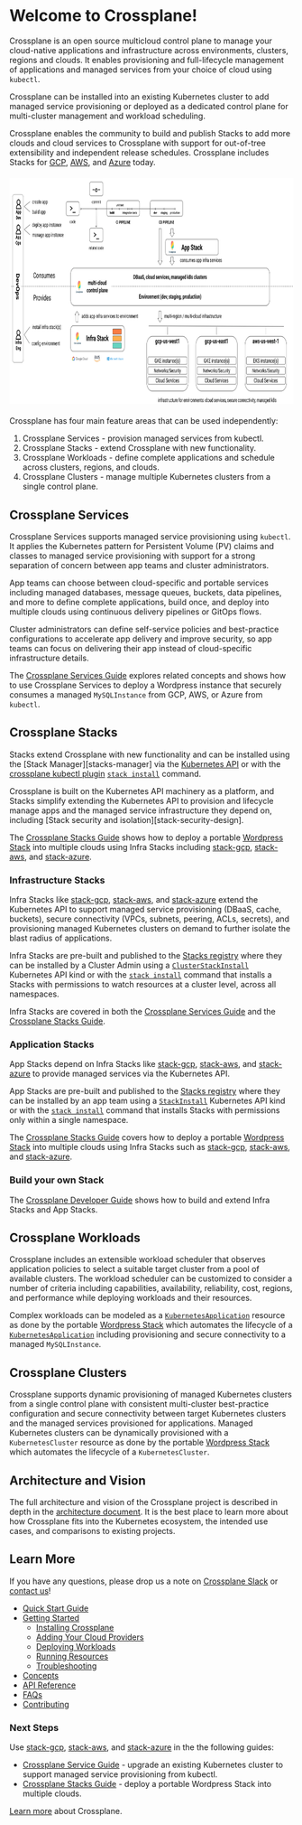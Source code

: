 # Welcome to Crossplane!

Crossplane is an open source multicloud control plane to manage your
cloud-native applications and infrastructure across environments, clusters,
regions and clouds. It enables provisioning and full-lifecycle management
 of applications and managed services from your choice of cloud using `kubectl`.

Crossplane can be installed into an existing Kubernetes cluster to add managed
service provisioning or deployed as a dedicated control plane for multi-cluster
management and workload scheduling.

Crossplane enables the community to build and publish Stacks to add more clouds
and cloud services to Crossplane with support for out-of-tree extensibility and
independent release schedules. Crossplane includes Stacks for [GCP][stack-gcp], 
[AWS][stack-aws], and [Azure][stack-azure] today.

<h4 align="center"><img src="media/crossplane-overview.png" alt="Crossplane"
height="400"></h4>

Crossplane has four main feature areas that can be used independently:
1. Crossplane Services - provision managed services from kubectl.
1. Crossplane Stacks - extend Crossplane with new functionality.
1. Crossplane Workloads - define complete applications and schedule across
   clusters, regions, and clouds.
1. Crossplane Clusters - manage multiple Kubernetes clusters from a single
   control plane.

## Crossplane Services 
Crossplane Services supports managed service provisioning
using `kubectl`. It applies the Kubernetes pattern for Persistent Volume (PV)
claims and classes to managed service provisioning with support for a strong
separation of concern between app teams and cluster administrators. 

App teams can choose between cloud-specific and portable services including
managed databases, message queues, buckets, data pipelines, and more to define
complete applications, build once, and deploy into multiple clouds using
continuous delivery pipelines or GitOps flows. 

Cluster administrators can define self-service policies and best-practice
configurations to accelerate app delivery and improve security, so app teams can
focus on delivering their app instead of cloud-specific infrastructure details.

The [Crossplane Services Guide][services-user-guide] explores related concepts and
shows how to use Crossplane Services to deploy a Wordpress instance that
securely consumes a managed `MySQLInstance` from GCP, AWS, or Azure from
`kubectl`.

## Crossplane Stacks
Stacks extend Crossplane with new functionality and can be
installed using the [Stack
Manager][stacks-manager]
via the [Kubernetes
API][stack-install-docs]
or with the [crossplane kubectl
plugin][crossplane-cli] [`stack install`][crossplane-cli-usage] command.

Crossplane is built on the Kubernetes API machinery as a platform, and Stacks
simplify extending the Kubernetes API to provision and lifecycle manage apps and
the managed service infrastructure they depend on, including [Stack security and
isolation][stack-security-design].

The [Crossplane Stacks Guide][stack-user-guide] shows how to deploy a portable [Wordpress Stack][stack-wordpress-registry]
into multiple clouds using Infra Stacks including
[stack-gcp][stack-gcp], [stack-aws][stack-aws], and [stack-azure][stack-azure].

### Infrastructure Stacks 
Infra Stacks like [stack-gcp][stack-gcp], [stack-aws][stack-aws], and [stack-azure][stack-azure] 
extend the Kubernetes API to support managed service provisioning (DBaaS, cache, buckets), secure
connectivity (VPCs, subnets, peering, ACLs, secrets), and provisioning managed
Kubernetes clusters on demand to further isolate the blast radius of applications. 

Infra Stacks are pre-built and published to the [Stacks
registry][stack-registry] where they can
be installed by a Cluster Admin using a
[`ClusterStackInstall`][stack-install-docs]
Kubernetes API kind or with the [`stack
install`][crossplane-cli-usage] command that
installs a Stacks with permissions to watch resources at a cluster level, across
all namespaces.

Infra Stacks are covered in both the [Crossplane Services
Guide][services-user-guide] and the
[Crossplane Stacks Guide][stack-user-guide].

### Application Stacks 
App Stacks depend on Infra Stacks like
[stack-gcp][stack-gcp], [stack-aws][stack-aws], and [stack-azure][stack-azure]
to provide managed services via the Kubernetes API.

App Stacks are pre-built and published to the [Stacks
registry][stack-registry] where they can
be installed by an app team using a
[`StackInstall`][stack-install-docs]
Kubernetes API kind or with the [`stack
install`][crossplane-cli-usage] command that
installs Stacks with permissions only within a single namespace.

The [Crossplane Stacks Guide][stack-user-guide] covers how to deploy a portable 
[Wordpress Stack][stack-wordpress] into multiple clouds using Infra Stacks such
as [stack-gcp][stack-gcp], [stack-aws][stack-aws], and [stack-azure][stack-azure].

### Build your own Stack 
The [Crossplane Developer Guide][stack-developer-guide] shows how to
build and extend Infra Stacks and App Stacks. 

## Crossplane Workloads 
Crossplane includes an extensible workload scheduler that observes application 
policies to select a suitable target cluster from a pool of available clusters. 
The workload scheduler can be customized to consider a number of criteria including 
capabilities, availability, reliability, cost, regions, and performance while 
deploying workloads and their resources.

Complex workloads can be modeled as a
[`KubernetesApplication`][k8s-app-design]
resource as done by the portable [Wordpress Stack][stack-wordpress] which
automates the lifecycle of a
[`KubernetesApplication`][k8s-app-design]
including provisioning and secure connectivity to a managed `MySQLInstance`.

## Crossplane Clusters 
Crossplane supports dynamic provisioning of managed
Kubernetes clusters from a single control plane with consistent multi-cluster
best-practice configuration and secure connectivity between target Kubernetes
clusters and the managed services provisioned for applications. Managed
Kubernetes clusters can be dynamically provisioned with a `KubernetesCluster`
resource as done by the portable [Wordpress Stack][stack-wordpress] which
automates the lifecycle of a `KubernetesCluster`.

## Architecture and Vision

The full architecture and vision of the Crossplane project is described in depth
in the [architecture document][arch-doc].
It is the best place to learn more about how Crossplane fits into the Kubernetes
ecosystem, the intended use cases, and comparisons to existing projects.

## Learn More
If you have any questions, please drop us a note on [Crossplane Slack][join-crossplane-slack] or [contact us][contact-us]!

* [Quick Start Guide](quick-start.md)
* [Getting Started](getting-started.md)
  * [Installing Crossplane](install-crossplane.md)
  * [Adding Your Cloud Providers](cloud-providers.md)
  * [Deploying Workloads](deploy.md)
  * [Running Resources](running-resources.md)
  * [Troubleshooting](troubleshoot.md)
* [Concepts](concepts.md)
* [API Reference](api.md)
* [FAQs](faqs.md)
* [Contributing](contributing.md)

### Next Steps
Use [stack-gcp][stack-gcp], [stack-aws][stack-aws], and [stack-azure][stack-azure] in the the following guides:
* [Crossplane Service Guide][services-user-guide] - upgrade an existing Kubernetes cluster
  to support managed service provisioning from kubectl.
* [Crossplane Stacks Guide][stack-user-guide] - deploy a portable Wordpress Stack into
  multiple clouds.

[Learn more][learn-more] about Crossplane.

<!-- Named links -->
[services-user-guide]: services-guide.md
[stack-user-guide]: stacks-guide.md
[stack-developer-guide]: developer-guide.md
[stack-manager]: https://github.com/crossplaneio/crossplane/blob/master/design/design-doc-stacks.md#terminology
[crossplane-cli]: https://github.com/crossplaneio/crossplane-cli
[crossplane-cli-usage]: https://github.com/crossplaneio/crossplane-cli#usage
[stack-sercurity-design]: https://github.com/crossplaneio/crossplane/blob/master/design/one-pager-stacks-security-isolation.md

[stack-wordpress-registry]: https://hub.docker.com/r/crossplane/sample-stack-wordpress
[stack-wordpress]: https://github.com/crossplaneio/sample-stack-wordpress

[stack-gcp]: https://github.com/crossplaneio/stack-gcp
[stack-aws]: https://github.com/crossplaneio/stack-aws
[stack-azure]: https://github.com/crossplaneio/stack-azure
[stack-registry]: https://hub.docker.com/search?q=crossplane&type=image
[stack-install-docs]: https://github.com/crossplaneio/crossplane/blob/master/design/design-doc-stacks.md#installation-flow

[k8s-app-design]: https://github.com/crossplaneio/crossplane/blob/master/design/design-doc-complex-workloads.md#design

[arch-doc]: https://docs.google.com/document/d/1whncqdUeU2cATGEJhHvzXWC9xdK29Er45NJeoemxebo/edit?usp=sharing

[contact-us]: https://github.com/crossplaneio/crossplane#contact
[join-crossplane-slack]: https://slack.crossplane.io
[learn-more]: learn-more.md

